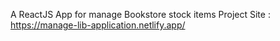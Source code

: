 A ReactJS App for manage Bookstore stock items
Project Site : https://manage-lib-application.netlify.app/
